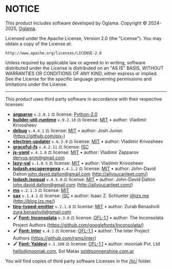 # NOTICE

This product includes software developed by Oglama.
Copyright © 2024-2025, [Oglama](https://oglama.com).

Licensed under the Apache License, Version 2.0 (the "License").
You may obtain a copy of the License at:

    http://www.apache.org/licenses/LICENSE-2.0

Unless required by applicable law or agreed to in writing, software
distributed under the License is distributed on an "AS IS" BASIS,
WITHOUT WARRANTIES OR CONDITIONS OF ANY KIND, either express or implied.
See the License for the specific language governing permissions and
limitations under the License.

---

This product uses third party software in accordance with their respective licenses:

  * **[argparse](https://npmjs.com/package/argparse)** `v.2.0.1` ⚖️ license: [Python-2.0](./lic/argparse.license.md)
  * **[builder-util-runtime](https://npmjs.com/package/builder-util-runtime)** `v.9.2.10` ⚖️ license: [MIT](./lic/builder-util-runtime.license.md) • author: Vladimir Krivosheev
  * **[debug](https://npmjs.com/package/debug)** `v.4.4.1` ⚖️ license: [MIT](./lic/debug.license.md) • author: Josh Junon (https://github.com/qix-)
  * **[electron-updater](https://npmjs.com/package/electron-updater)** `v.6.3.9` ⚖️ license: [MIT](./lic/electron-updater.license.md) • author: Vladimir Krivosheev
  * **[graceful-fs](https://npmjs.com/package/graceful-fs)** `v.4.2.11` ⚖️ license: [ISC](./lic/graceful-fs.license.md)
  * **[js-yaml](https://npmjs.com/package/js-yaml)** `v.4.1.0` ⚖️ license: [MIT](./lic/js-yaml.license.md) • author: Vladimir Zapparov <dervus.grim@gmail.com>
  * **[lazy-val](https://npmjs.com/package/lazy-val)** `v.1.0.5` ⚖️ license: [MIT](./lic/lazy-val.license.md) • author: Vladimir Krivosheev
  * **[lodash.escaperegexp](https://npmjs.com/package/lodash.escaperegexp)** `v.4.1.2` ⚖️ license: [MIT](./lic/lodash.escaperegexp.license.md) • author: John-David Dalton <john.david.dalton@gmail.com> (http://allyoucanleet.com/)
  * **[lodash.isequal](https://npmjs.com/package/lodash.isequal)** `v.4.5.0` ⚖️ license: [MIT](./lic/lodash.isequal.license.md) • author: John-David Dalton <john.david.dalton@gmail.com> (http://allyoucanleet.com/)
  * **[ms](https://npmjs.com/package/ms)** `v.2.1.3` ⚖️ license: [MIT](./lic/ms.license.md)
  * **[sax](https://npmjs.com/package/sax)** `v.1.4.1` ⚖️ license: [ISC](./lic/sax.license.md) • author: Isaac Z. Schlueter <i@izs.me> (http://blog.izs.me/)
  * **[tiny-typed-emitter](https://npmjs.com/package/tiny-typed-emitter)** `v.2.1.0` ⚖️ license: [MIT](./lic/tiny-typed-emitter.license.md) • author: Zurab Benashvili <zura.benashvili@gmail.com>
  * 🖌️ **[Font: Inconsolata](https://fonts.google.com/specimen/Inconsolata)** `v.3.0` ⚖️ license: [OFL-1.1](./lic/@font-inconsolata.license.md) • author: The Inconsolata Project Authors (https://github.com/googlefonts/Inconsolata/)
  * 🖌️ **[Font: Inter](https://fonts.google.com/specimen/Inter)** `v.4.1` ⚖️ license: [OFL-1.1](./lic/@font-inter.license.md) • author: The Inter Project Authors (https://github.com/rsms/inter)
  * 🖌️ **[Font: Yaldevi](https://fonts.google.com/specimen/Yaldevi)** `v.1.100` ⚖️ license: [OFL-1.1](./lic/@font-yaldevi.license.md) • author: mooniak Pvt. Ltd <hello@mooniak.com>, Sol Matas <sol@sonnenshine.com.ar>

You will find copies of third party software Licenses in the [/lic/](./lic/) folder.
